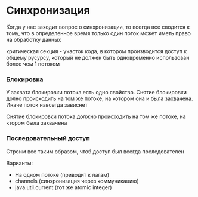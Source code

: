 # Синхронизация 

Когда у нас заходит вопрос о синхронизации, то всегда все сводится к тому, что в определенное время только один поток может иметь право на обработку данных

критическая секция - участок кода, в котором производится доступ к общему русурсу, который не должен быть одновременно использован более чем 1 потоком

### Блокировка

У захвата блокировки потока есть одно свойство. Снятие блокировки долно происходить на том же потоке, на котором она и была захвачена. Иначе поток навсегда зависнет

Снятие блокировки потока должно происходить на том же потоке, на ктором была захвачена

### Последовательный доступ 

Строим все таким образом, чтоб доступ был всегда последователен

Варианты:
- На одном потоке (приводит к лагам)
- channels (синхронизация через коммуникацию)
- java.util.current (тот же atomic integer)
